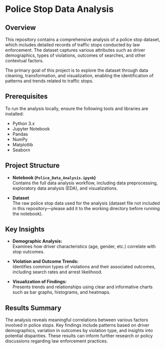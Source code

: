 # Police Stop Data Analysis

## Overview

This repository contains a comprehensive analysis of a police stop dataset, which includes detailed records of traffic stops conducted by law enforcement. The dataset captures various attributes such as driver demographics, types of violations, outcomes of searches, and other contextual factors.

The primary goal of this project is to explore the dataset through data cleaning, transformation, and visualization, enabling the identification of patterns and trends related to traffic stops.

## Prerequisites

To run the analysis locally, ensure the following tools and libraries are installed:

- Python 3.x
- Jupyter Notebook
- Pandas
- NumPy
- Matplotlib
- Seaborn

## Project Structure

- **Notebook (`Police_Data_Analysis.ipynb`)**  
  Contains the full data analysis workflow, including data preprocessing, exploratory data analysis (EDA), and visualizations.

- **Dataset**  
  The raw police stop data used for the analysis (dataset file not included in this repository—please add it to the working directory before running the notebook).

## Key Insights

- **Demographic Analysis:**  
  Examines how driver characteristics (age, gender, etc.) correlate with stop outcomes.

- **Violation and Outcome Trends:**  
  Identifies common types of violations and their associated outcomes, including search rates and arrest likelihood.

- **Visualization of Findings:**  
  Presents trends and relationships using clear and informative charts such as bar graphs, histograms, and heatmaps.

## Results Summary

The analysis reveals meaningful correlations between various factors involved in police stops. Key findings include patterns based on driver demographics, variation in outcomes by violation type, and insights into potential disparities. These results can inform further research or policy discussions regarding law enforcement practices.